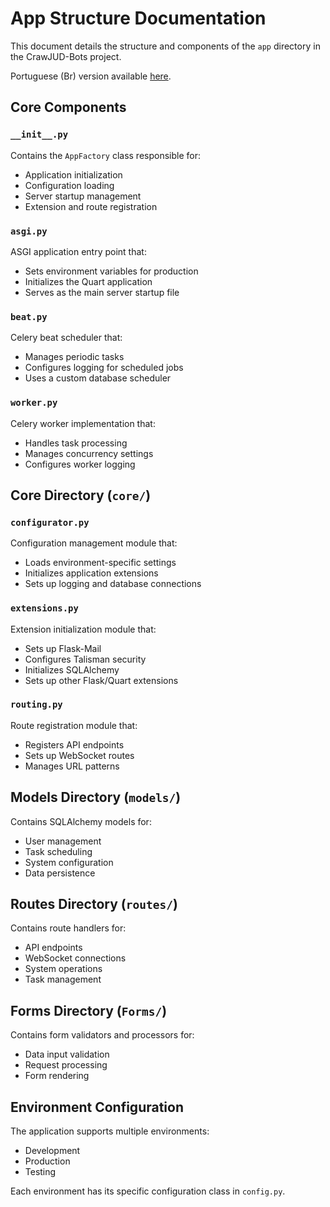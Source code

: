 # App Structure Documentation

This document details the structure and components of the `app` directory in the CrawJUD-Bots project.

Portuguese (Br) version available [here](./doc/estrutura_app.md).

## Core Components

### `__init__.py`
Contains the `AppFactory` class responsible for:
- Application initialization
- Configuration loading
- Server startup management
- Extension and route registration

### `asgi.py`
ASGI application entry point that:
- Sets environment variables for production
- Initializes the Quart application
- Serves as the main server startup file

### `beat.py`
Celery beat scheduler that:
- Manages periodic tasks
- Configures logging for scheduled jobs
- Uses a custom database scheduler

### `worker.py`
Celery worker implementation that:
- Handles task processing
- Manages concurrency settings
- Configures worker logging

## Core Directory (`core/`)

### `configurator.py`
Configuration management module that:
- Loads environment-specific settings
- Initializes application extensions
- Sets up logging and database connections

### `extensions.py`
Extension initialization module that:
- Sets up Flask-Mail
- Configures Talisman security
- Initializes SQLAlchemy
- Sets up other Flask/Quart extensions

### `routing.py`
Route registration module that:
- Registers API endpoints
- Sets up WebSocket routes
- Manages URL patterns

## Models Directory (`models/`)
Contains SQLAlchemy models for:
- User management
- Task scheduling
- System configuration
- Data persistence

## Routes Directory (`routes/`)
Contains route handlers for:
- API endpoints
- WebSocket connections
- System operations
- Task management

## Forms Directory (`Forms/`)
Contains form validators and processors for:
- Data input validation
- Request processing
- Form rendering

## Environment Configuration
The application supports multiple environments:
- Development
- Production
- Testing

Each environment has its specific configuration class in `config.py`.
